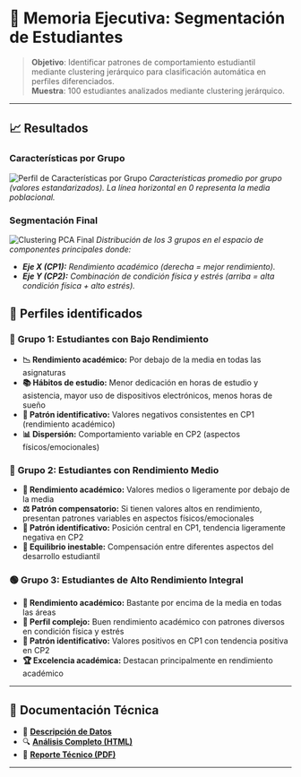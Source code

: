 # 💼 Memoria Ejecutiva: Segmentación de Estudiantes

> **Objetivo**: Identificar patrones de comportamiento estudiantil mediante clustering jerárquico para clasificación automática en perfiles diferenciados.  
> **Muestra**: 100 estudiantes analizados mediante clustering jerárquico.

---

## 📈 Resultados

### Características por Grupo
![Perfil de Características por Grupo](https://github.com/user-attachments/assets/4be0c515-7bce-44d8-a411-d07498bfacba)
*Características promedio por grupo (valores estandarizados). La línea horizontal en 0 representa la media poblacional.*

### Segmentación Final
![Clustering PCA Final](https://github.com/user-attachments/assets/96daf296-e208-4b12-a320-1cae7679f4f4)
*Distribución de los 3 grupos en el espacio de componentes principales donde:*
-  ***Eje X (CP1):** Rendimiento académico (derecha = mejor rendimiento).*
-  ***Eje Y (CP2):** Combinación de condición física y estrés (arriba = alta condición física + alto estrés).*

## 👥 Perfiles identificados

### 🔴 **Grupo 1: Estudiantes con Bajo Rendimiento**

- **📉 Rendimiento académico:** Por debajo de la media en todas las asignaturas  
- **📚 Hábitos de estudio:** Menor dedicación en horas de estudio y asistencia, mayor uso de dispositivos electrónicos, menos horas de sueño  
- **🎯 Patrón identificativo:** Valores negativos consistentes en CP1 (rendimiento académico)  
- **📊 Dispersión:** Comportamiento variable en CP2 (aspectos físicos/emocionales)

### 🔵 **Grupo 2: Estudiantes con Rendimiento Medio**

- **📑 Rendimiento académico:** Valores medios o ligeramente por debajo de la media  
- **⚖️ Patrón compensatorio:** Si tienen valores altos en rendimiento, presentan patrones variables en aspectos físicos/emocionales  
- **🎯 Patrón identificativo:** Posición central en CP1, tendencia ligeramente negativa en CP2  
- **🔄 Equilibrio inestable:** Compensación entre diferentes aspectos del desarrollo estudiantil

### 🟢 **Grupo 3: Estudiantes de Alto Rendimiento Integral**

- **🌟 Rendimiento académico:** Bastante por encima de la media en todas las áreas  
- **💪 Perfil complejo:** Buen rendimiento académico con patrones diversos en condición física y estrés  
- **🎯 Patrón identificativo:** Valores positivos en CP1 con tendencia positiva en CP2  
- **🏆 Excelencia académica:** Destacan principalmente en rendimiento académico

---

## 📂 Documentación Técnica

- 💾 **[Descripción de Datos](../data/README.md)**
- 🔍 **[Análisis Completo (HTML)](../code/analisis_clustering.html)**
- 📄 **[Reporte Técnico (PDF)](./output/analisis-clustering.pdf)**

---
